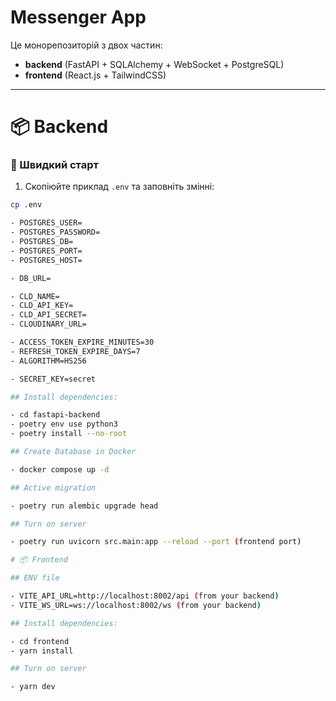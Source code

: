 

# Messenger App
Це монорепозиторій з двох частин:

- **backend** (FastAPI + SQLAlchemy + WebSocket + PostgreSQL)  
- **frontend** (React.js + TailwindCSS)

---

# 📦 Backend

### 🚀 Швидкий старт

1. Скопіюйте приклад `.env` та заповніть змінні: 
``` bash 
cp .env

- POSTGRES_USER=
- POSTGRES_PASSWORD=
- POSTGRES_DB=
- POSTGRES_PORT=
- POSTGRES_HOST=

- DB_URL=

- CLD_NAME=
- CLD_API_KEY=
- CLD_API_SECRET=
- CLOUDINARY_URL=

- ACCESS_TOKEN_EXPIRE_MINUTES=30
- REFRESH_TOKEN_EXPIRE_DAYS=7
- ALGORITHM=HS256

- SECRET_KEY=secret

## Install dependencies:

- cd fastapi-backend
- poetry env use python3 
- poetry install --no-root

## Create Database in Docker

- docker compose up -d

## Active migration

- poetry run alembic upgrade head

## Turn on server 

- poetry run uvicorn src.main:app --reload --port (frontend port)

# 📦 Frontend

## ENV file

- VITE_API_URL=http://localhost:8002/api (from your backend)
- VITE_WS_URL=ws://localhost:8002/ws (from your backend)

## Install dependencies:

- cd frontend
- yarn install

## Turn on server

- yarn dev

